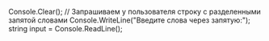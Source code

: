 Console.Clear();
// Запрашиваем у пользователя строку с разделенными запятой словами
Console.WriteLine("Введите слова через запятую:");
string input = Console.ReadLine();